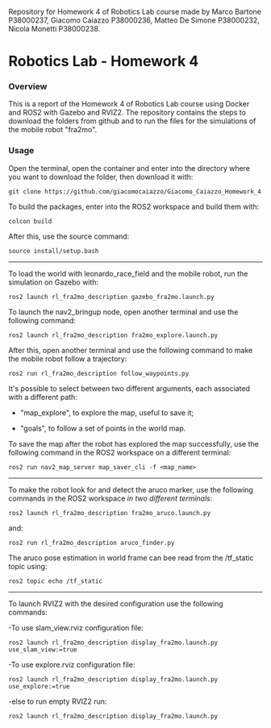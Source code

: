 Repository for Homework 4 of Robotics Lab course made by Marco Bartone P38000237, Giacomo Caiazzo P38000236, Matteo De Simone P38000232, Nicola Monetti P38000238.

# Robotics Lab - Homework 4

### Overview
This is a report of the Homework 4 of Robotics Lab course using Docker and ROS2 with Gazebo and RVIZ2. The repository contains the steps to download the folders from github and to run the files for the simulations of the mobile robot "fra2mo".

### Usage

Open the terminal, open the container and enter into the directory where you want to download the folder, then download it with:

	git clone https://github.com/giacomocaiazzo/Giacomo_Caiazzo_Homework_4
 
To build the packages, enter into the ROS2 workspace and build them with:

	colcon build

After this, use the source command:

	source install/setup.bash

--------------------------------

To load the world with leonardo_race_field and the mobile robot, run the simulation on Gazebo with:

	ros2 launch rl_fra2mo_description gazebo_fra2mo.launch.py

To launch the nav2_bringup node, open another terminal and use the following command:

	ros2 launch rl_fra2mo_description fra2mo_explore.launch.py

After this, open another terminal and use the following command to make the mobile robot follow a trajectory:
  
	ros2 run rl_fra2mo_description follow_waypoints.py

It's possible to select between two different arguments, each associated with a different path:

-  "map_explore", to explore the map, useful to save it;

-  "goals", to follow a set of points in the world map.

To save the map after the robot has explored the map successfully, use the following command in the ROS2 workspace on a different terminal:

	ros2 run nav2_map_server map_saver_cli -f <map_name>

--------------------------------

To make the robot look for and detect the aruco marker, use the following commands in the ROS2 workspace *in two different terminals*:

	ros2 launch rl_fra2mo_description fra2mo_aruco.launch.py
and:

	ros2 run rl_fra2mo_description aruco_finder.py
 The aruco pose estimation in world frame can bee read from the /tf_static topic using:

  	ros2 topic echo /tf_static 
--------------------------------

To launch RVIZ2 with the desired configuration use the following commands:

-To use slam_view.rviz configuration file:

	ros2 launch rl_fra2mo_description display_fra2mo.launch.py use_slam_view:=true

-To use explore.rviz configuration file:

	ros2 launch rl_fra2mo_description display_fra2mo.launch.py use_explore:=true

-else to run empty RVIZ2 run:

	ros2 launch rl_fra2mo_description display_fra2mo.launch.py

